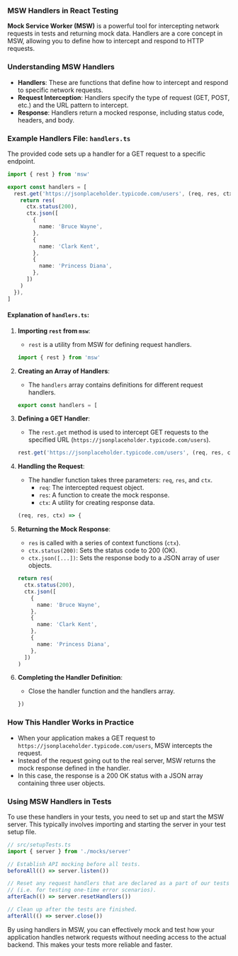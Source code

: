 ### MSW Handlers in React Testing

**Mock Service Worker (MSW)** is a powerful tool for intercepting network requests in tests and returning mock data. Handlers are a core concept in MSW, allowing you to define how to intercept and respond to HTTP requests.

### Understanding MSW Handlers

- **Handlers**: These are functions that define how to intercept and respond to specific network requests.
- **Request Interception**: Handlers specify the type of request (GET, POST, etc.) and the URL pattern to intercept.
- **Response**: Handlers return a mocked response, including status code, headers, and body.

### Example Handlers File: `handlers.ts`

The provided code sets up a handler for a GET request to a specific endpoint.

```typescript
import { rest } from 'msw'

export const handlers = [
  rest.get('https://jsonplaceholder.typicode.com/users', (req, res, ctx) => {
    return res(
      ctx.status(200),
      ctx.json([
        {
          name: 'Bruce Wayne',
        },
        {
          name: 'Clark Kent',
        },
        {
          name: 'Princess Diana',
        },
      ])
    )
  }),
]
```

#### Explanation of `handlers.ts`:

1. **Importing `rest` from `msw`**:
   - `rest` is a utility from MSW for defining request handlers.

   ```typescript
   import { rest } from 'msw'
   ```

2. **Creating an Array of Handlers**:
   - The `handlers` array contains definitions for different request handlers.

   ```typescript
   export const handlers = [
   ```

3. **Defining a GET Handler**:
   - The `rest.get` method is used to intercept GET requests to the specified URL (`https://jsonplaceholder.typicode.com/users`).

   ```typescript
   rest.get('https://jsonplaceholder.typicode.com/users', (req, res, ctx) => {
   ```

4. **Handling the Request**:
   - The handler function takes three parameters: `req`, `res`, and `ctx`.
     - `req`: The intercepted request object.
     - `res`: A function to create the mock response.
     - `ctx`: A utility for creating response data.

   ```typescript
   (req, res, ctx) => {
   ```

5. **Returning the Mock Response**:
   - `res` is called with a series of context functions (`ctx`).
   - `ctx.status(200)`: Sets the status code to 200 (OK).
   - `ctx.json([...])`: Sets the response body to a JSON array of user objects.

   ```typescript
   return res(
     ctx.status(200),
     ctx.json([
       {
         name: 'Bruce Wayne',
       },
       {
         name: 'Clark Kent',
       },
       {
         name: 'Princess Diana',
       },
     ])
   )
   ```

6. **Completing the Handler Definition**:
   - Close the handler function and the handlers array.

   ```typescript
   })
   ```

### How This Handler Works in Practice

- When your application makes a GET request to `https://jsonplaceholder.typicode.com/users`, MSW intercepts the request.
- Instead of the request going out to the real server, MSW returns the mock response defined in the handler.
- In this case, the response is a 200 OK status with a JSON array containing three user objects.

### Using MSW Handlers in Tests

To use these handlers in your tests, you need to set up and start the MSW server. This typically involves importing and starting the server in your test setup file.

```typescript
// src/setupTests.ts
import { server } from './mocks/server'

// Establish API mocking before all tests.
beforeAll(() => server.listen())

// Reset any request handlers that are declared as a part of our tests
// (i.e. for testing one-time error scenarios).
afterEach(() => server.resetHandlers())

// Clean up after the tests are finished.
afterAll(() => server.close())
```

By using handlers in MSW, you can effectively mock and test how your application handles network requests without needing access to the actual backend. This makes your tests more reliable and faster.